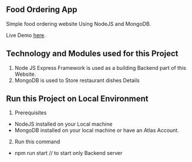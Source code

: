 <!-- @format -->

## Food Ordering App

Simple food ordering website Using NodeJS and MongoDB.

Live Demo [here](google.com).

## Technology and Modules used for this Project

1. Node JS Express Framework is used as a building Backend part of this Website.
2. MongoDB is used to Store restaurant dishes Details

## Run this Project on Local Environment

1. Prerequisites

- NodeJS installed on your Local machine
- MongoDB installed on your local machine or have an Atlas Account.

2. Run this command

- npm run start // to start only Backend server
